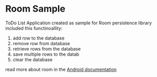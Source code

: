 # Room Sample
ToDo List Application created as sample for Room persistence library included this functinoallity:

1. add row to the database
2. remove row from database 
3. retrieve rows from the database 
4. save multiple rows to the datab
5. clear the database 

read more about room in the [Android documentation](https://developer.android.com/topic/libraries/architecture/room)
